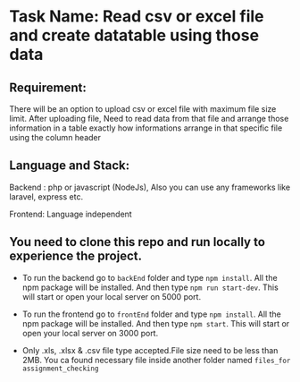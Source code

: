 # Task Name: Read csv or excel file and create datatable using those data

## Requirement:

There will be an option to upload csv or excel file with maximum file size limit. After uploading file, Need to read data from that file and arrange those information in a table exactly how informations arrange in that specific file using the column header

## Language and Stack:

Backend : php or javascript (NodeJs), Also you can use any frameworks like laravel, express etc.

Frontend: Language independent

## You need to clone this repo and run locally to experience the project.

- To run the backend go to `backEnd` folder and type `npm install`. All the npm package will be installed. And then type `npm run start-dev`. This will start or open your local server on 5000 port.

- To run the frontend go to `frontEnd` folder and type `npm install`. All the npm package will be installed. And then type `npm start`. This will start or open your local server on 3000 port.

- Only .xls, .xlsx & .csv file type accepted.File size need to be less than 2MB. You ca found necessary file inside another folder named `files_for assignment_checking`
